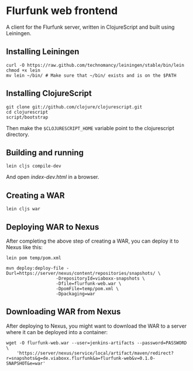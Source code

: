 Flurfunk web frontend
=====================

A client for the Flurfunk server, written in ClojureScript and built using
Leiningen.

Installing Leiningen
--------------------

    curl -O https://raw.github.com/technomancy/leiningen/stable/bin/lein
    chmod +x lein
    mv lein ~/bin/ # Make sure that ~/bin/ exists and is on the $PATH

Installing ClojureScript
------------------------

    git clone git://github.com/clojure/clojurescript.git
    cd clojurescript
    script/bootstrap

Then make the `$CLOJURESCRIPT_HOME` variable point to the clojurescript
directory.

Building and running
--------------------

    lein cljs compile-dev

And open _index-dev.html_ in a browser.

Creating a WAR
--------------

    lein cljs war

Deploying WAR to Nexus
----------------------

After completing the above step of creating a WAR, you can deploy it to Nexus
like this:

    lein pom temp/pom.xml

    mvn deploy:deploy-file -Durl=https://server/nexus/content/repositories/snapshots/ \
                       -DrepositoryId=viaboxx-snapshots \
                       -Dfile=flurfunk-web.war \
                       -DpomFile=temp/pom.xml \
                       -Dpackaging=war 

Downloading WAR from Nexus
--------------------------

After deploying to Nexus, you might want to download the WAR to a server where
it can be deployed into a container:

    wget -O flurfunk-web.war --user=jenkins-artifacts --password=PASSWORD \
        'https://server/nexus/service/local/artifact/maven/redirect?r=snapshots&g=de.viaboxx.flurfunk&a=flurfunk-web&v=0.1.0-SNAPSHOT&e=war'
